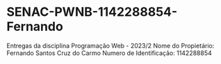# SENAC-PWNB-1142288854-Fernando
Entregas da disciplina Programação Web - 2023/2
Nome do Propietário: Fernando Santos Cruz do Carmo
Numero de Identificação: 1142288854
